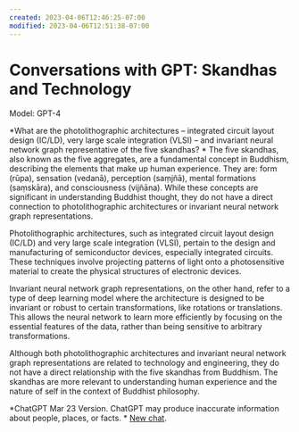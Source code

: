 ```yaml
---
created: 2023-04-06T12:46:25-07:00
modified: 2023-04-06T12:51:38-07:00
---
```


# Conversations with GPT: Skandhas and Technology

Model: GPT-4

*What are the photolithographic architectures – integrated circuit layout design (IC/LD), very large scale integration (VLSI) – and invariant neural network graph representative of the five skandhas?
*
The five skandhas, also known as the five aggregates, are a fundamental concept in Buddhism, describing the elements that make up human experience. They are: form (rūpa), sensation (vedanā), perception (saṃjñā), mental formations (saṃskāra), and consciousness (vijñāna). While these concepts are significant in understanding Buddhist thought, they do not have a direct connection to photolithographic architectures or invariant neural network graph representations.

Photolithographic architectures, such as integrated circuit layout design (IC/LD) and very large scale integration (VLSI), pertain to the design and manufacturing of semiconductor devices, especially integrated circuits. These techniques involve projecting patterns of light onto a photosensitive material to create the physical structures of electronic devices.

Invariant neural network graph representations, on the other hand, refer to a type of deep learning model where the architecture is designed to be invariant or robust to certain transformations, like rotations or translations. This allows the neural network to learn more efficiently by focusing on the essential features of the data, rather than being sensitive to arbitrary transformations.

Although both photolithographic architectures and invariant neural network graph representations are related to technology and engineering, they do not have a direct relationship with the five skandhas from Buddhism. The skandhas are more relevant to understanding human experience and the nature of self in the context of Buddhist philosophy.

*ChatGPT Mar 23 Version. ChatGPT may produce inaccurate information about people, places, or facts.
*
[New chat](https://chat.openai.com/).
